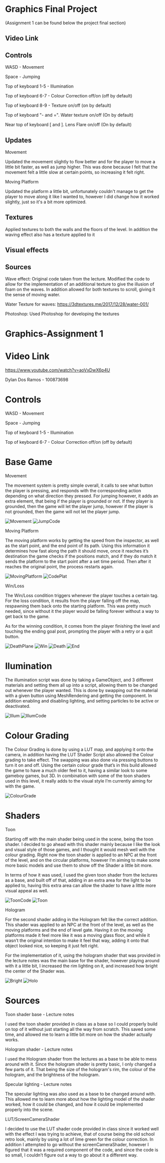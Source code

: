 # Graphics Final Project

(Assignment 1 can be found below the project final section)

## Video Link

## Controls

WASD - Movement

Space - Jumping

Top of keyboard 1-5 - Illumination

Top of keyboard 6-7 - Colour Correction off/on (off by default)
 
Top of keyboard 8-9 - Texture on/off (on by default)

Top of keyboard "- and =". Water texture on/off (On by default)

Near top of keyboard [ and ]. Lens Flare on/off (On by default)

## Updates 

Movement

Updated the movement slightly to flow better and for the player to move a little bit faster, as well as jump higher. This was done because I felt that the movement felt a little slow at certain points, so increasing it felt right.

Moving Platform

Updated the platform a little bit, unfortunately couldn't manage to get the player to move along it like I wanted to, however I did change how it worked slightly, just so it's a bit more optimized. 

## Textures

Applied textures to both the walls and the floors of the level. In addition the waving effect also has a texture applied to it

## Visual effects


## Sources

Wave effect: Original code taken from the lecture. Modified the code to allow for the implementation of an additional texture to give the illusion of foam on the waves. In addition allowed for both textures to scroll, giving it the sense of moving water. 

Water Texture for waves: https://3dtextures.me/2017/12/28/water-001/

Photoshop: Used Photoshop for developing the textures

 # Graphics-Assignment 1
 
 # Video Link

https://www.youtube.com/watch?v=aoVxDwX6p4U

Dylan Dos Ramos - 100873698  

# Controls

WASD - Movement

Space - Jumping

Top of keyboard 1-5 - Illumination

Top of keyboard 6-7 - Colour Correction off/on (off by default)


# Base Game

Movement

The movement system is pretty simple overall, it calls to see what button the player is pressing, and responds with the corresponding action depending on what direction they pressed. For jumping however, it adds an extra element, that being if the player is grounded or not. If they player is grounded, then the game will let the player jump, however if the player is not grounded, then the game will not let the player jump. 


![Movement](https://github.com/user-attachments/assets/097ffe88-7a43-41a4-a126-4aa3acb44bdb)
![JumpCode](https://github.com/user-attachments/assets/1e13153e-88cd-4163-8c2a-2f2fcccad6f2)


Moving Platform

The moving platform works by getting the speed from the inspector, as well as the start point, and the end point of its path. Using this information it determines how fast along the path it should move, once it reaches it’s destination the game checks if the positions match, and if they do match it sends the platform to the start point after a set time period. Then after it reaches the original point, the process restarts again. 

![MovingPlatform](https://github.com/user-attachments/assets/486ccafb-ec67-4133-aad9-50af8b3f9712)
![CodePlat](https://github.com/user-attachments/assets/afca512c-4ca7-4c28-b315-e381e89eed10)

Win/Loss

The Win/Loss condition triggers whenever the player touches a certain tag. For the loss condition, it results from the player falling off the map, respawning them back onto the starting platform. This was pretty much needed, since without it the player would be falling forever without a way to get back to the game.

As for the winning condition, it comes from the player finishing the level and touching the ending goal post, prompting the player with a retry or a quit button. 

![DeathPlane](https://github.com/user-attachments/assets/d4597264-be86-40d5-a8a7-5d05e89eebb2)
![Win](https://github.com/user-attachments/assets/98e708d1-4c06-4dd1-89cb-280f4bebee68)
![Death](https://github.com/user-attachments/assets/01159866-635c-4be5-ae6e-af6bf4bc3ef9)
![End](https://github.com/user-attachments/assets/2d018d2b-2173-42c7-ad00-b2e26b5bc3d3)


# Ilumination

The illumination script was done by taking a GameObject, and 3 different materials and setting them all up into a script, allowing them to be changed out whenever the player wanted. This is done by swapping out the material with a given button using MeshRendering and getting the component. In addition enabling and disabling lighting, and setting particles to be active or deactivated.

![Illum](https://github.com/user-attachments/assets/e294e2d9-f641-4620-979d-cd8c13e73e27)
![IllumCode](https://github.com/user-attachments/assets/b7433d4c-a779-4e5a-a063-c17874d6a6f2)

# Colour Grading

The Colour Grading is done by using a LUT map, and applying it onto the camera, in addition having the LUT Shader Script also allowed the Colour grading to take effect. The swapping was also done via pressing buttons to turn it on and off. Using the certain colour grade that’s in this build allowed the game to have a much older feel to it, having a similar look to some gameboy games, but 3D. In combination with some of the toon shaders used in this level, it really adds to the visual style I’m currently aiming for with the game.

![ColourGrade](https://github.com/user-attachments/assets/ed479c42-ce17-42d0-b5b4-5b7c50bcd817)


# Shaders

Toon

Starting off with the main shader being used in the scene, being the toon shader. I decided to go ahead with this shader mainly because I like the look and visual style of those games, and I thought it would mesh well with the colour grading. Right now the toon shader is applied to an NPC at the front of the level, and on the circular platforms, however I’m aiming to make some more basic models and use them to show off the Shader a little bit more.

In terms of how it was used, I used the given toon shader from the lectures as a base, and built off of that, adding in an extra area for the light to be applied to, having this extra area can allow the shader to have a little more visual appeal as well.

![ToonCode](https://github.com/user-attachments/assets/2b5d736f-5312-462b-8c3e-eeaeb1002cf7)
![Toon](https://github.com/user-attachments/assets/84b47f53-6c12-4b8d-8ac0-ecb203ee894d)

Hologram

For the second shader adding in the Hologram felt like the correct addition. This shader was applied to an NPC at the front of the level, as well as the moving platforms and the end of level gate. Having it on the moving platforms made it feel more like it was a moving glass floor, and while it wasn’t the original intention to make it feel that way, adding it onto that object looked nice, so keeping it just felt right.

For the implementation of it, using the hologram shader that was provided in the lecture notes was the main base for the shader, however playing around with it a little bit, I increased the rim lighting on it, and increased how bright the center of the Shader was.

![Bright](https://github.com/user-attachments/assets/70d9c780-92f9-4f2d-8594-3f4c71219c85)
![Holo](https://github.com/user-attachments/assets/83d3a8aa-712c-4a1b-8e66-21c3c89681d6)


# Sources

Toon shader base - Lecture notes

I used the toon shader provided in class as a base so I could properly build on top of it without just starting all the way from scratch. This saved some time, and allowed me to learn a little bit more on how the shader actually works.

Hologram shader - Lecture notes

I used the Hologram shader from the lectures as a base to be able to mess around with it. Since the hologram shader is pretty basic, I only changed a few parts of it. That being the size of the hologram's rim, the colour of the hologram, and the brightness of the hologram. 

Specular lighting - Lecture notes

The specular lighting was also used as a base to be changed around with. This allowed me to learn more about how the lighting model of the shader worked, how it could be changed, and how it could be implemented properly into the scene.

LUT/ScreenCameraShader

I decided to use the LUT shader code provided in class since it worked well with the effect I was trying to achieve, that of course being the old school retro look, mainly by using a lot of lime green for the colour correction. In addition I attempted to go without the screenCameraShader, however I figured that it was a required component of the code, and since the code is so small, I couldn’t figure out a way to go about it a different way. 

